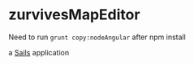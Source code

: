 # zurvivesMapEditor

Need to run `grunt copy:nodeAngular` after npm install

a [Sails](http://sailsjs.org) application
